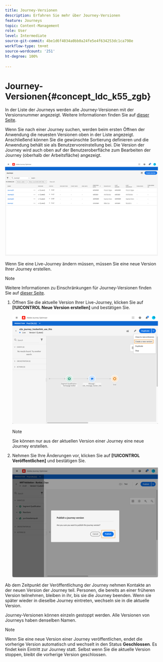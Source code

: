 ```yaml
---
title: Journey-Versionen
description: Erfahren Sie mehr über Journey-Versionen
feature: Journeys
topic: Content-Management
role: User
level: Intermediate
source-git-commit: 4be1d6f4034a0bb0a24fe5e4f634253dc1ca798e
workflow-type: tm+mt
source-wordcount: '251'
ht-degree: 100%

---
```


# Journey-Versionen{#concept_ldc_k55_zgb}

In der Liste der Journeys werden alle Journey-Versionen mit der Versionsnummer angezeigt. Weitere Informationen finden Sie auf [dieser Seite](../building-journeys/using-the-journey-designer.md).

Wenn Sie nach einer Journey suchen, werden beim ersten Öffnen der Anwendung die neuesten Versionen oben in der Liste angezeigt. Anschließend können Sie die gewünschte Sortierung definieren und die Anwendung behält sie als Benutzervoreinstellung bei. Die Version der Journey wird auch oben auf der Benutzeroberfläche zum Bearbeiten der Journey (oberhalb der Arbeitsfläche) angezeigt.

![](../assets/journeyversions1.png)

Wenn Sie eine Live-Journey ändern müssen, müssen Sie eine neue Version Ihrer Journey erstellen.

>[!NOTE]
>
>Weitere Informationen zu Einschränkungen für Journey-Versionen finden Sie auf [dieser Seite](../building-journeys/limitations.md#journey-versions-limitations).

1. Öffnen Sie die aktuelle Version Ihrer Live-Journey, klicken Sie auf **[!UICONTROL Neue Version erstellen]** und bestätigen Sie.

   ![](../assets/journeyversions2.png)

   >[!NOTE]
   >
   >Sie können nur aus der aktuellen Version einer Journey eine neue Journey erstellen.

1. Nehmen Sie Ihre Änderungen vor, klicken Sie auf **[!UICONTROL Veröffentlichen]** und bestätigen Sie.

   ![](../assets/journeyversions3.png)

Ab dem Zeitpunkt der Veröffentlichung der Journey nehmen Kontakte an der neuen Version der Journey teil. Personen, die bereits an einer früheren Version teilnehmen, bleiben in ihr, bis sie die Journey beenden. Wenn sie später wieder in dieselbe Journey eintreten, wechseln sie in die aktuelle Version.

Journey-Versionen können einzeln gestoppt werden. Alle Versionen von Journeys haben denselben Namen.

>[!NOTE]
>
>Wenn Sie eine neue Version einer Journey veröffentlichen, endet die vorherige Version automatisch und wechselt in den Status **Geschlossen**. Es findet kein Eintritt zur Journey statt. Selbst wenn Sie die aktuelle Version stoppen, bleibt die vorherige Version geschlossen.
